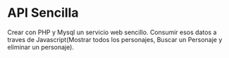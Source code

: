 # API Sencilla

Crear con PHP y Mysql un servicio web sencillo. Consumir esos datos a traves de Javascript(Mostrar todos los personajes, Buscar un Personaje y eliminar un personaje). 
